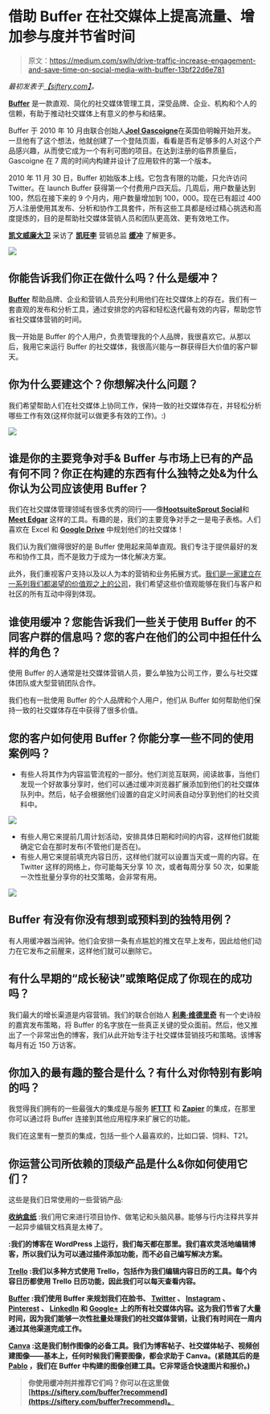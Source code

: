 # 借助 Buffer 在社交媒体上提高流量、增加参与度并节省时间

> 原文：<https://medium.com/swlh/drive-traffic-increase-engagement-and-save-time-on-social-media-with-buffer-13bf22d6e781>

*最初发表于*[*【siftery.com】*](https://siftery.com/stories/drive-traffic-increase-engagement-and-save-time-on-social-media-with-buffer)*。*

[**Buffer**](https://buffer.com) 是一款直观、简化的社交媒体管理工具，深受品牌、企业、机构和个人的信赖，有助于推动社交媒体上有意义的参与和结果。

Buffer 于 2010 年 10 月由联合创始人[**Joel Gascoigne**](https://medium.com/u/cc7e684f6a25?source=post_page-----13bf22d6e781--------------------------------)在英国伯明翰开始开发。一旦他有了这个想法，他就创建了一个登陆页面，看看是否有足够多的人对这个产品感兴趣，从而使它成为一个有利可图的项目。在达到注册的临界质量后，Gascoigne 在 7 周的时间内构建并设计了应用软件的第一个版本。

2010 年 11 月 30 日，Buffer 初始版本上线。它包含有限的功能，只允许访问 Twitter。在 launch Buffer 获得第一个付费用户四天后。几周后，用户数量达到 100，然后在接下来的 9 个月内，用户数量增加到 100，000。现在已有超过 400 万人注册使用其发布、分析和协作工具套件，所有这些工具都是经过精心挑选和高度提炼的，目的是帮助社交媒体营销人员和团队更高效、更有效地工作。

[**凯文威廉大卫**](https://medium.com/u/8ea7bd91b1a4?source=post_page-----13bf22d6e781--------------------------------) 采访了 [**凯旺李**](https://medium.com/u/5187e5fad31d?source=post_page-----13bf22d6e781--------------------------------) 营销总监 [**缓冲**](https://medium.com/u/245d5483fb27?source=post_page-----13bf22d6e781--------------------------------) 了解更多。

![](img/110a6cd51871e65863f9344ffe02d13b.png)

## 你能告诉我们你正在做什么吗？什么是缓冲？

[**Buffer**](https://siftery.com/buffer) 帮助品牌、企业和营销人员充分利用他们在社交媒体上的存在。我们有一套直观的发布和分析工具，通过安排您的内容和轻松迭代最有效的内容，帮助您节省社交媒体营销的时间。

我一开始是 Buffer 的个人用户，负责管理我的个人品牌，我很喜欢它。从那以后，我用它来运行 Buffer 的社交媒体，我很高兴能与一群获得巨大价值的客户聊天。

## 你为什么要建这个？你想解决什么问题？

我们希望帮助人们在社交媒体上协同工作，保持一致的社交媒体存在，并轻松分析哪些工作有效(这样你就可以做更多有效的工作)。:)

![](img/5bcbc7cff82db02da518c4d9caa89886.png)

## 谁是你的主要竞争对手& Buffer 与市场上已有的产品有何不同？你正在构建的东西有什么独特之处&为什么你认为公司应该使用 Buffer？

我们在社交媒体管理领域有很多优秀的同行——像[**Hootsuite**](https://siftery.com/hootsuite)[**Sprout Social**](https://siftery.com/sprout-social)和 [**Meet Edgar**](https://siftery.com/edgar) 这样的工具。有趣的是，我们的主要竞争对手之一是电子表格。人们喜欢在 Excel 和 [**Google Drive**](https://siftery.com/google-drive) 中规划他们的社交媒体！

我们认为我们做得很好的是 Buffer 使用起来简单直观。我们专注于提供最好的发布和协作工具，而不是致力于成为一体化解决方案。

此外，我们重视客户支持以及以人为本的营销和业务拓展方式。[我们是一家建立在一系列我们都渴望的价值观之上的公司](https://open.buffer.com/buffer-values/)，我们希望这些价值观能够在我们与客户和社区的所有互动中得到体现。

## 谁使用缓冲？您能告诉我们一些关于使用 Buffer 的不同客户群的信息吗？您的客户在他们的公司中担任什么样的角色？

使用 Buffer 的人通常是社交媒体营销人员，要么单独为公司工作，要么与社交媒体团队或大型营销团队合作。

我们也有一批使用 Buffer 的个人品牌和个人用户，他们从 Buffer 如何帮助他们保持一致的社交媒体存在中获得了很多价值。

## 您的客户如何使用 Buffer？你能分享一些不同的使用案例吗？

*   有些人将其作为内容监管流程的一部分。他们浏览互联网，阅读故事，当他们发现一个好故事分享时，他们可以通过缓冲浏览器扩展添加到他们的社交媒体队列中。然后，帖子会根据他们设置的自定义时间表自动分享到他们的社交资料中。

![](img/1d151fe69666ee84e5e62a18c68aeab4.png)

*   有些人用它来提前几周计划活动，安排具体日期和时间的内容，这样他们就能确定它会在那时发布(不管他们是否在)。
*   有些人用它来提前填充内容日历，这样他们就可以设置当天或一周的内容。在 Twitter 这样的网络上，你可能每天分享 10 次，或者每周分享 50 次，如果能一次性批量分享你的社交策略，会非常有用。

![](img/f5156c66836e797fd3fa670bef754f98.png)

## Buffer 有没有你没有想到或预料到的独特用例？

有人用缓冲器当闹钟。他们会安排一条有点尴尬的推文在早上发布，因此给他们动力在它发布之前醒来，这样他们就可以删除它。

## 有什么早期的“成长秘诀”或策略促成了你现在的成功吗？

我们最大的增长渠道是内容营销。我们的联合创始人 [**利奥·维德里奇**](https://medium.com/u/55888232bfe9?source=post_page-----13bf22d6e781--------------------------------) 有一个史诗般的嘉宾发布策略，将 Buffer 的名字放在一些真正关键的受众面前。然后，他又推出了一个非常出色的博客，我们从此开始专注于社交媒体营销技巧和策略。该博客每月有近 150 万访客。

## 你加入的最有趣的整合是什么？有什么对你特别有影响的吗？

我觉得我们拥有的一些最强大的集成是与服务 [**IFTTT**](https://siftery.com/ifttt) 和 [**Zapier**](https://siftery.com/zapier) 的集成，在那里你可以通过将 Buffer 连接到其他应用程序来扩展它的功能。

我们在这里有一整页的集成，包括一些个人最喜欢的，比如口袋、饲料、T21。

## 你运营公司所依赖的顶级产品是什么&你如何使用它们？

这些是我们日常使用的一些营销产品:

[**收纳盒纸**](https://siftery.com/dropbox-paper) :我们用它来进行项目协作、做笔记和头脑风暴。能够与行内注释共享并一起异步编辑文档真是太棒了。

[](https://siftery.com/wordpress)**:我们的博客在 WordPress 上运行，我们每天都在那里。我们喜欢灵活地编辑博客，所以我们认为可以通过插件添加功能，而不必自己编写解决方案。**

**[**Trello**](https://siftery.com/trello) :我们以多种方式使用 Trello，包括作为我们编辑内容日历的工具。每个内容日历都使用 Trello 日历功能，因此我们可以每天查看内容。**

**[**Buffer**](https://siftery.com/buffer) :我们使用 Buffer 来规划我们在脸书、 [**Twitter**](https://siftery.com/company/twitter) 、 [**Instagram**](https://siftery.com/company/instagram) 、 [**Pinterest**](https://siftery.com/company/pinterest) 、 [**LinkedIn**](https://siftery.com/company/linkedin) 和 [**Google+**](https://siftery.com/company/google) 上的所有社交媒体内容。这为我们节省了大量时间，因为我们能够一次性批量处理我们的社交媒体营销，让我们有时间在一周内通过其他渠道完成工作。**

**[**Canva**](https://siftery.com/canva) :这是我们制作图像的必备工具。我们为博客帖子、社交媒体帖子、视频创建图像——基本上，任何时候我们需要图像，都会求助于 Canva。(紧随其后的是 [**Pablo**](https://pablo.buffer.com/) ，我们在 Buffer 中构建的图像创建工具。它非常适合快速图片和报价。)**

> **你使用缓冲剂并推荐它们吗？你可以在这里做[https://siftery.com/buffer?recommend](https://siftery.com/buffer?recommend)。**